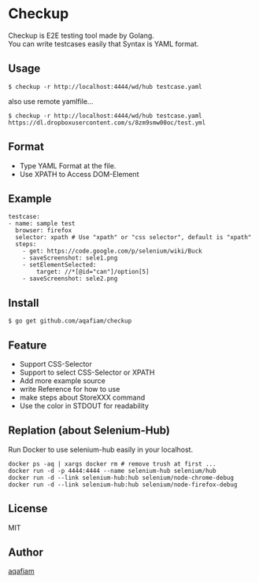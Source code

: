 # Checkup

Checkup is E2E testing tool made by Golang.  
You can write testcases easily that Syntax is YAML format.

## Usage

```
$ checkup -r http://localhost:4444/wd/hub testcase.yaml
```

also use remote yamlfile...
 
```
$ checkup -r http://localhost:4444/wd/hub testcase.yaml https://dl.dropboxusercontent.com/s/8zm9smw00oc/test.yml
```

## Format

- Type YAML Format at the file.
- Use XPATH to Access DOM-Element

## Example

```
testcase:
- name: sample test
  browser: firefox
  selector: xpath # Use "xpath" or "css selector", default is "xpath"
  steps:
    - get: https://code.google.com/p/selenium/wiki/Buck
    - saveScreenshot: sele1.png
    - setElementSelected: 
        target: //*[@id="can"]/option[5]
    - saveScreenshot: sele2.png
```
 
## Install

```
$ go get github.com/aqafiam/checkup
```

## Feature

- Support CSS-Selector
- Support to select CSS-Selector or XPATH
- Add more example source
- write Reference for how to use
- make steps about StoreXXX command
- Use the color in STDOUT for readability

## Replation (about Selenium-Hub)

Run Docker to use selenium-hub easily in your localhost.

```
docker ps -aq | xargs docker rm # remove trush at first ...
docker run -d -p 4444:4444 --name selenium-hub selenium/hub
docker run -d --link selenium-hub:hub selenium/node-chrome-debug
docker run -d --link selenium-hub:hub selenium/node-firefox-debug
```

## License

MIT

## Author

[aqafiam](https://github.com/aqafiam)

